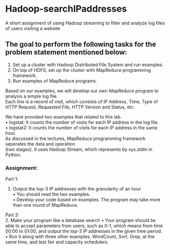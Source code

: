 # Hadoop-searchIPaddresses
A short assignment of using Hadoop streaming to filter and analyze log files of users visiting a website                
## The goal to perform the following tasks for the problem statement mentioned below:                           
1. Set up a cluster with Hadoop Distributed File System and run examples.
2. On top of HDFS, set up the cluster with MapReduce programming framework.    
3. Run examples of MapReduce programs.          

Based on our examples, we will develop our own MapReduce program to analysis a simple log file.           
Each line is a record of visit, which consists of IP Address, Time, Type of HTTP Request, Requested File, HTTP Version and Status, etc.        


We have provided two examples that related to this lab.         
• logstat: It counts the number of visits for each IP address in the log file.        
• logstat2: It counts the number of visits for each IP address in the same hour.         
As discussed in the lectures, MapReduce programming framework seperates the data and operation     
(two stages). It uses Hadoop Stream, which represents by sys.stdin in Python.          
### Assignment:            
Part 1:             
1. Output the top-3 IP addresses with the granularity of an hour          
• You should read the two examples.             
• Develop your code based on examples. The program may take more than one round of MapReduce.     

Part 2:                          
2. Make your program like a database search
• Your program should be able to accept parameters from users, such as 0-1, which means from time 00:00 to 01:00, and output the top-3 IP addresses in the given time period.             
• Run it along with three other examples, WordCount, Sort, Grep, at the same time, and test fair and capacity schedulers.           

